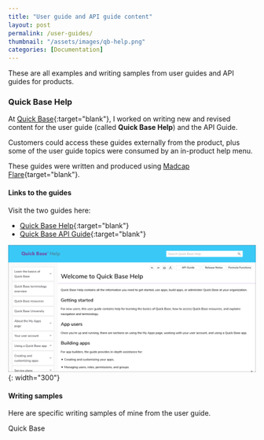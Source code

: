 ```yaml
---
title: "User guide and API guide content"
layout: post
permalink: /user-guides/
thumbnail: "/assets/images/qb-help.png"
categories: [Documentation]
---
```

These are all examples and writing samples from user guides and API guides for products.

### Quick Base Help
At [Quick Base](https://www.quickbase.com){:target="blank"}, I worked on writing new and revised content for the user guide (called **Quick Base Help**) and the API Guide.

Customers could access these guides externally from the product, plus some of the user guide topics were consumed by an in-product help menu.

These guides were written and produced using [Madcap Flare](https://www.madcapsoftware.com/products/flare/){target="blank"}.

#### Links to the guides
Visit the two guides here:
- [Quick Base Help](https://help.quickbase.com){:target="blank"}
- [Quick Base API Guide](https://help.quickbase.com/api-guide/){:target="blank"}

![](/assets/images/qb-help.png){: width="300"}

#### Writing samples
Here are specific writing samples of mine from the user guide.







Quick Base
